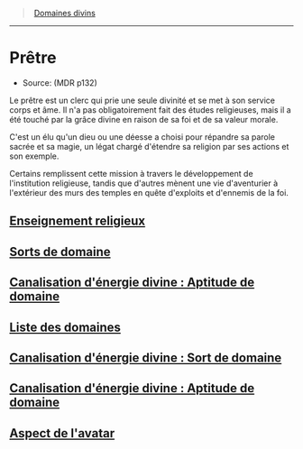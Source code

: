 ﻿---
!SubClassItem
Name: Prêtre
Source: (MDR p132)
ParentClassId: hd_cleric.md
Id: cleric_priest_hd.md#prêtre
RootId: cleric_priest_hd.md
ParentLink: cleric_hd.md#domaines-divins
ParentName: Domaines divins
NameLevel: 1
Attributes: {}
---
>  [Domaines divins](hd_cleric_domaines_divins.md)

---


# Prêtre

- Source: (MDR p132)

Le prêtre est un clerc qui prie une seule divinité et se met à son service corps et âme. Il n'a pas obligatoirement fait des études religieuses, mais il a été touché par la grâce divine en raison de sa foi et de sa valeur morale.

C'est un élu qu'un dieu ou une déesse a choisi pour répandre sa parole sacrée et sa magie, un légat chargé d'étendre sa religion par ses actions et son exemple.

Certains remplissent cette mission à travers le développement de l'institution religieuse, tandis que d'autres mènent une vie d'aventurier à l'extérieur des murs des temples en quête d'exploits et d'ennemis de la foi.



## [Enseignement religieux](hd_cleric_priest_enseignement_religieux.md)



## [Sorts de domaine](hd_cleric_priest_sorts_de_domaine.md)



## [Canalisation d'énergie divine : Aptitude de domaine](hd_cleric_priest_canalisation_denergie_divine_aptitude_de_domaine.md)



## [Liste des domaines](hd_cleric_priest_liste_des_domaines.md)



## [Canalisation d'énergie divine : Sort de domaine](hd_cleric_priest_canalisation_denergie_divine_sort_de_domaine.md)



## [Canalisation d'énergie divine : Aptitude de domaine](hd_cleric_priest_canalisation_denergie_divine_aptitude_de_domaine.md)



## [Aspect de l'avatar](hd_cleric_priest_aspect_de_lavatar.md)

